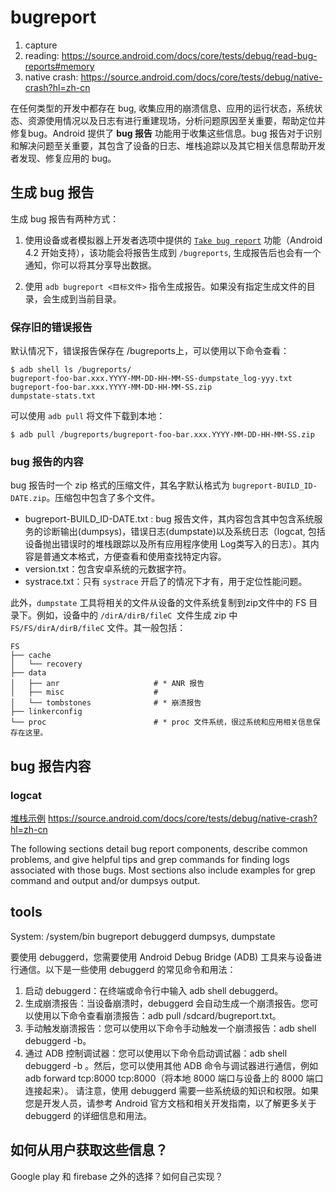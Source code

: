 # bugreport

1. capture
2. reading: https://source.android.com/docs/core/tests/debug/read-bug-reports#memory
3. native crash: https://source.android.com/docs/core/tests/debug/native-crash?hl=zh-cn

在任何类型的开发中都存在 bug, 收集应用的崩溃信息、应用的运行状态，系统状态、资源使用情况以及日志有进行重建现场，分析问题原因至关重要，帮助定位并修复bug。Android 提供了 **bug 报告** 功能用于收集这些信息。bug 报告对于识别和解决问题至关重要，其包含了设备的日志、堆栈追踪以及其它相关信息帮助开发者发现、修复应用的 bug。


## 生成 bug 报告

生成 bug 报告有两种方式：

1. 使用设备或者模拟器上开发者选项中提供的 [`Take bug report`](https://developer.android.com/studio/debug/bug-report) 功能（Android 4.2 开始支持），该功能会将报告生成到 `/bugreports`, 生成报告后也会有一个通知，你可以将其分享导出数据。

2. 使用 `adb bugreport <目标文件>` 指令生成报告。如果没有指定生成文件的目录，会生成到当前目录。

### 保存旧的错误报告

默认情况下，错误报告保存在 /bugreports上，可以使用以下命令查看：

```shell
$ adb shell ls /bugreports/
bugreport-foo-bar.xxx.YYYY-MM-DD-HH-MM-SS-dumpstate_log-yyy.txt
bugreport-foo-bar.xxx.YYYY-MM-DD-HH-MM-SS.zip
dumpstate-stats.txt
```
可以使用 `adb pull` 将文件下载到本地：

```
$ adb pull /bugreports/bugreport-foo-bar.xxx.YYYY-MM-DD-HH-MM-SS.zip
```

### bug 报告的内容





bug 报告时一个 zip 格式的压缩文件，其名字默认格式为 `bugreport-BUILD_ID-DATE.zip`。压缩包中包含了多个文件。

- bugreport-BUILD_ID-DATE.txt  : bug 报告文件，其内容包含其中包含系统服务的诊断输出(dumpsys)，错误日志(dumpstate)以及系统日志（logcat, 包括设备抛出错误时的堆栈跟踪以及所有应用程序使用 Log类写入的日志）。其内容是普通文本格式，方便查看和使用查找特定内容。
- version.txt：包含安卓系统的元数据字符。
- systrace.txt：只有 `systrace` 开启了的情况下才有，用于定位性能问题。

此外，`dumpstate` 工具将相关的文件从设备的文件系统复制到zip文件中的 FS 目录下。例如，设备中的 `/dirA/dirB/fileC `文件生成 zip 中 `FS/FS/dirA/dirB/fileC` 文件。其一般包括：

```
FS
├── cache
│   └── recovery
├── data
│   ├── anr                     # * ANR 报告
│   ├── misc                    #
│   └── tombstones              # * 崩溃报告
├── linkerconfig
└── proc                        # * proc 文件系统，很过系统和应用相关信息保存在这里。
```

## bug 报告内容


### logcat



[堆栈示例](https://source.android.com/docs/core/tests/debug)
https://source.android.com/docs/core/tests/debug/native-crash?hl=zh-cn

The following sections detail bug report components, describe common problems, and give helpful tips and grep commands for finding logs associated with those bugs. Most sections also include examples for grep command and output and/or dumpsys output.

## tools

System: /system/bin
bugreport
debuggerd
dumpsys, dumpstate

要使用 debuggerd，您需要使用 Android Debug Bridge (ADB) 工具来与设备进行通信。以下是一些使用 debuggerd 的常见命令和用法：

1. 启动 debuggerd：在终端或命令行中输入 adb shell debuggerd。
2. 生成崩溃报告：当设备崩溃时，debuggerd 会自动生成一个崩溃报告。您可以使用以下命令查看崩溃报告：adb pull /sdcard/bugreport.txt。
3. 手动触发崩溃报告：您可以使用以下命令手动触发一个崩溃报告：adb shell debuggerd -b。
4. 通过 ADB 控制调试器：您可以使用以下命令启动调试器：adb shell debuggerd -b <pid>。然后，您可以使用其他 ADB 命令与调试器进行通信，例如 adb forward tcp:8000 tcp:8000（将本地 8000 端口与设备上的 8000 端口连接起来）。
请注意，使用 debuggerd 需要一些系统级的知识和权限。如果您是开发人员，请参考 Android 官方文档和相关开发指南，以了解更多关于 debuggerd 的详细信息和用法。


## 如何从用户获取这些信息？

Google play 和 firebase 之外的选择？如何自己实现？